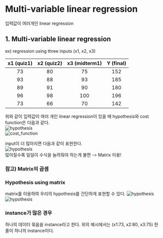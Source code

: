 # Multi-variable linear regression
입력값이 여러개인 linear regression

## 1. Multi-variable linear regression

ex) regression using three inputs (x1, x2, x3)

|x1 (quiz1)|x2 (quiz2)|x3 (midterm1)|Y (final)|
|:--------:|:--------:|:-----------:|:-------:|
|73|80|75|152|
|93|88|93|185|
|89|91|90|180|
|96|98|100|196|
|73|66|70|142|

위와 같이 입력값이 여러 개인 linear regression이 있을 때 hypothesis와 cost function은 다음과 같다.  
<img src="https://latex.codecogs.com/svg.latex?\;H(x_1,x_2,x_3)=w_1x_1+w_2x_2+w_3x_3+b" title="hypothesis" />  
<img src="https://latex.codecogs.com/svg.latex?\;cost(W,b)=\frac{1}{m}\sum_{i=1}^{m}(H(x_1^{(i)},x_2^{(i)},x_3^{(i)})-y^{(i)})^2" title="cost_function" />  

input이 더 많아지면 다음과 같이 표현한다.  
<img src="https://latex.codecogs.com/svg.latex?\;H(x_1,x_2,x_3,...,x_n)=w_1x_1+w_2x_2+w_3x_3+...+w_nx_n+b" title="hypothesis" />  
많아질수록 일일이 수식을 늘려줘야 하는게 불편 -> Matrix 이용!

### 참고) Matrix의 곱셈

### Hypothesis using matrix
matrix를 이용하여 우리의 hypothesis를 간단하게 표현할 수 있다.
<img src="https://latex.codecogs.com/svg.latex?\;w_1x_1+w_2x_2+w_3x_3+...+w_nx_n" title="hypothesis" />  
<img src="https://latex.codecogs.com/svg.latex?\;w_1x_1+w_2x_2+w_3x_3+...+w_nx_n" title="hypothesis" />  


### instance가 많은 경우
하나의 데이터 묶음을 instance라고 한다. 위의 예시에서는 (x1:73, x2:80, x3:75) 한 줄이 하나의 instance이다.  

